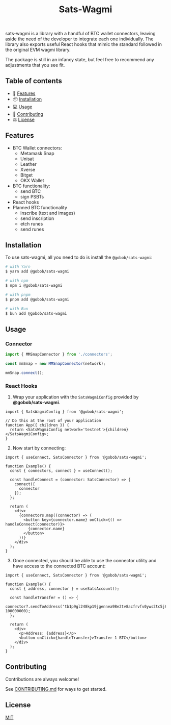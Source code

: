 <p align="center">
      <h1 align="center">Sats-Wagmi</h1>
</p>
</br>

sats-wagmi is a library with a handful of BTC wallet connectors, leaving aside the need of the developer to integrate each one individually. The library also exports useful React hooks that mimic the standard followed in the original EVM wagmi library.

The package is still in an infancy state, but feel free to recommend any adjustments that you see fit.

## Table of contents

- 🚀 [Features](#features)
- 📦 [Installation](#installation)
- 💻 [Usage](#usage)
- 📝 [Contributing](#contributing)
- ⚖️ [License](#license)

## Features

- BTC Wallet connectors:
  - Metamask Snap
  - Unisat
  - Leather
  - Xverse
  - Bitget
  - OKX Wallet
- BTC functionality:
  - send BTC
  - sign PSBTs
- React hooks
- Planned BTC functionality
  - inscribe (text and images)
  - send inscription
  - etch runes
  - send runes

## Installation

To use sats-wagmi, all you need to do is install the
`@gobob/sats-wagmi`:

```sh
# with Yarn
$ yarn add @gobob/sats-wagmi

# with npm
$ npm i @gobob/sats-wagmi

# with pnpm
$ pnpm add @gobob/sats-wagmi

# with Bun
$ bun add @gobob/sats-wagmi
```

## Usage

### Connector

```ts
import { MMSnapConnector } from './connectors';

const mmSnap = new MMSnapConnector(network);

mmSnap.connect();
```

### React Hooks

1. Wrap your application with the `SatsWagmiConfig` provided by **@gobob/sats-wagmi**.

```tsx
import { SatsWagmiConfig } from '@gobob/sats-wagmi';

// Do this at the root of your application
function App({ children }) {
  return <SatsWagmiConfig network='testnet'>{children}</SatsWagmiConfig>;
}
```

2. Now start by connecting:

```tsx
import { useConnect, SatsConnector } from '@gobob/sats-wagmi';

function Example() {
  const { connectors, connect } = useConnect();

  const handleConnect = (connector: SatsConnector) => {
    connect({
      connector
    });
  };

  return (
    <div>
      {connectors.map((connector) => (
        <button key={connector.name} onClick={() => handleConnect(connector)}>
          {connector.name}
        </button>
      ))}
    </div>
  );
}
```

3. Once connected, you should be able to use the connector utility and have access to the connected BTC account:

```tsx
import { useConnect, SatsConnector } from '@gobob/sats-wagmi';

function Example() {
  const { address, connector } = useSatsAccount();

  const handleTransfer = () => {
    connector?.sendToAddress('tb1p9gl248kp19jgennea98e2tv8acfrvfv0yws2tc5j6u72e84caapsh2hexs', 100000000);
  };

  return (
    <div>
      <p>Address: {address}</p>
      <button onClick={handleTransfer}>Transfer 1 BTC</button>
    </div>
  );
}
```

## Contributing

Contributions are always welcome!

See [CONTRIBUTING.md](https://github.com/bob-collective/sats-wagmi/blob/main/CONTRIBUTING.MD) for ways to get started.

## License

[MIT](https://choosealicense.com/licenses/mit/)
